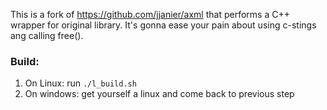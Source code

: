 This is a fork of https://github.com/jjanier/axml that performs a C++ wrapper for original library.
It's gonna ease your pain about using c-stings ang calling free().
### Build:
1. On Linux: run ```./l_build.sh```
1. On windows: get yourself a linux and come back to previous step

